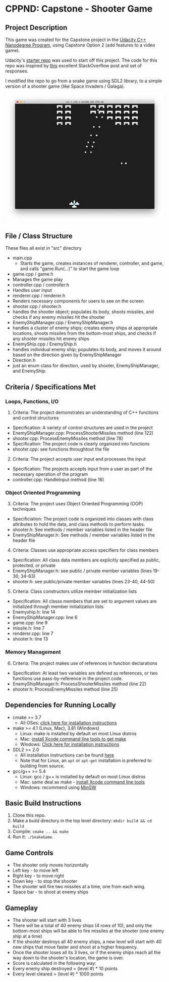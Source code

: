 # CPPND: Capstone - Shooter Game

## Project Description

This game was created for the Capstone project in the [Udacity C++ Nanodegree Program](https://www.udacity.com/course/c-plus-plus-nanodegree--nd213), using Capstone Option 2 (add features to a video game).

Udacity's [starter repo](https://github.com/udacity/CppND-Capstone-Snake-Game) was used to start off this project. The code for this repo was inspired by [this](https://codereview.stackexchange.com/questions/212296/snake-game-in-c-with-sdl) excellent StackOverflow post and set of responses.

I modified the repo to go from a snake game using SDL2 library, to a simple version of a shooter game (like Space Invaders / Galaga).

<img src="shooter_game.png"/>

## File / Class Structure
These files all exist in "src" directory
* main.cpp
  * Starts the game, creates instances of renderer, controller, and game, and calls "game.Run(...)" to start the game loop
* game.cpp / game.h
 * Manages the game play
* controller.cpp / controller.h
 * Handles user input
* renderer.cpp / renderer.h
 * Renders necessary components for users to see on the screen
* shooter.cpp / shooter.h
 * handles the shooter object; populates its body, shoots missiles, and checks if any enemy missiles hit the shooter
* EnemyShipManager.cpp / EnemyShipManager.h
 * handles a cluster of enemy ships; creates enemy ships at appropriate locations, shoots missiles from the bottom-most ships, and checks if any shooter missiles hit enemy ships 
* EnemyShip.cpp / EnemyShip.h
 * handles individual enemy ship; populates its body, and moves it around based on the direction given by EnemyShipManager 
* Direction.h
 * just an enum class for direction, used by shooter, EnemyShipManager, and EnemyShip.

## Criteria / Specifications Met
### Loops, Functions, I/O
1. Criteria: The project demonstrates an understanding of C++ functions and control structures
 * Specification: A variety of control structures are used in the project
  * EnemyShipManager.cpp: ProcessShooterMissiles method (line 122)
  * shooter.cpp: ProcessEnemyMissiles method (line 78)
 * Specification: The project code is clearly organized into functions
  * shooter.cpp: see functions throughtout the file 
2.  Criteria: The project accepts user input and processes the input
 * Specification: The projects accepts input from a user as part of the necessary operation of the program
  * controller.cpp: HandleInput method (line 16) 
### Object Oriented Programming
3. Criteria: The project uses Object Oriented Programming (OOP) techniques
 * Specificiation: The project code is organized into classes with class attributes to hold the data, and class methods to perform tasks.
  * shooter.h: See methods / member variables listed in the header file
  * EnemyShipManager.h: See methods / member variables listed in the header file  
4. Criteria: Classes use appropriate access specifiers for class members
 * Specification: All class data members are explicitly specified as public, protected, or private
  * EnemyShipManager.h: see public / private member variables (lines 19-30, 34-63) 
  * shooter.h: see public/private member variables (lines 23-40, 44-50)
5. Criteria: Class constructors utilize member initialization lists
 * Specification: All classs members that are set to argument values are initialized through member initialization lists
  * Enemyship.h: line 14
  * EnemyShipManager.cpp: line 6
  * game.cpp: line 9
  * missile.h: line 7
  * renderer.cpp: line 7
  * shooter.h: line 13
### Memory Management
6. Criteria: The project makes use of references in function declarations
 * Specification: At least two variables are defined as references, or two functions use pass-by-reference in the project code.
  * EnemyShipManager.h: ProcessShooterMissiles method (line 22)
  * shooter.h: ProcessEnemyMissiles method (line 25)
 

## Dependencies for Running Locally
* cmake >= 3.7
  * All OSes: [click here for installation instructions](https://cmake.org/install/)
* make >= 4.1 (Linux, Mac), 3.81 (Windows)
  * Linux: make is installed by default on most Linux distros
  * Mac: [install Xcode command line tools to get make](https://developer.apple.com/xcode/features/)
  * Windows: [Click here for installation instructions](http://gnuwin32.sourceforge.net/packages/make.htm)
* SDL2 >= 2.0
  * All installation instructions can be found [here](https://wiki.libsdl.org/Installation)
  * Note that for Linux, an `apt` or `apt-get` installation is preferred to building from source.
* gcc/g++ >= 5.4
  * Linux: gcc / g++ is installed by default on most Linux distros
  * Mac: same deal as make - [install Xcode command line tools](https://developer.apple.com/xcode/features/)
  * Windows: recommend using [MinGW](http://www.mingw.org/)

## Basic Build Instructions

1. Clone this repo.
2. Make a build directory in the top level directory: `mkdir build && cd build`
3. Compile: `cmake .. && make`
4. Run it: `./SnakeGame`.

## Game Controls
* The shooter only moves horizontally
 * Left key - to move left
 * Right key - to move right
 * Down key - to stop the shooter
* The shooter will fire two missiles at a time, one from each wing.
 * Space bar - to shoot at enemy ships
 
## Gameplay
* The shooter will start with 3 lives
* There will be a total of 40 enemy ships (4 rows of 10), and only the bottom-most ships will be able to fire missiles at the shooter (one enemy ship at a time)
* If the shooter destroys all 40 enemy ships, a new level will start with 40 new ships that move faster and shoot at a higher frequency.
* Once the shooter loses all its 3 lives, or if the enemy ships reach all the way down to the shooter's location, the game is over.
* Score is calculated in the following way:
 * Every enemy ship destroyed = (level #) * 10 points
 * Every level cleared = (level #) * 1000 points

